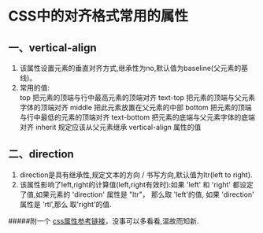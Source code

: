 CSS中的对齐格式常用的属性
==========================

一、vertical-align
-----------------------

1. 该属性设置元素的垂直对齐方式,继承性为no,默认值为baseline(父元素的基线)。
2. 常用的值:  
   top	把元素的顶端与行中最高元素的顶端对齐
   text-top	把元素的顶端与父元素字体的顶端对齐
   middle	把此元素放置在父元素的中部
   bottom	把元素的顶端与行中最低的元素的顶端对齐
   text-bottom	把元素的底端与父元素字体的底端对齐
   inherit	规定应该从父元素继承 vertical-align 属性的值  

二、direction
----------------------

1. direction是具有继承性,规定文本的方向 / 书写方向,默认值为ltr(left to right).
2. 该属性影响了left,right的计算值(left,right有效时):如果 'left' 和 'right' 都设定了值,如果元素的 'direction' 属性是 "ltr"， 那么取 'left'的值, 如果 'direction' 属性是 ‘rtl’,那么 取'right'的值. 


 #####附一个 [css属性参考链接](http://www.w3school.com.cn/cssref/index.asp)，没事可以多看看,温故而知新.
 
   

